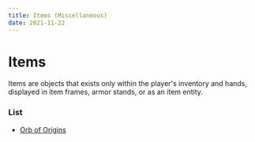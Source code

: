 ```yaml
---
title: Items (Miscellaneous)
date: 2021-11-22
---
```


# Items

Items are objects that exists only within the player's inventory and hands, displayed in item frames, armor stands, or as an item entity.

### List

* [Orb of Origins](items/orb_of_origin.md)